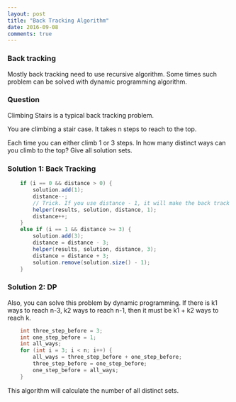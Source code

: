 ```yaml
---
layout: post
title: "Back Tracking Algorithm"
date: 2016-09-08
comments: true
---
```


### Back tracking
Mostly back tracking need to use recursive algorithm. Some times such problem 
can be solved with dynamic programming algorithm.

### Question
Climbing Stairs is a typical back tracking problem. 

You are climbing a stair case. It takes n steps to reach to the top.

Each time you can either climb 1 or 3 steps. In how many distinct ways can you climb to the top? Give all solution sets.

### Solution 1:  Back Tracking
```java
	if (i == 0 && distance > 0) {
		solution.add(1);
		distance--;
		// Trick. If you use distance - 1, it will make the back track fail, because one set is not removed.
		helper(results, solution, distance, 1);
		distance++; 
	} 
	else if (i == 1 && distance >= 3) {
		solution.add(3); 
		distance = distance - 3; 
		helper(results, solution, distance, 3); 
		distance = distance + 3; 
		solution.remove(solution.size() - 1); 
	}
```

### Solution 2: DP
Also, you can solve this problem by dynamic programming. If there is k1 ways to reach n-3, k2 ways to reach n-1, then it must be k1 + k2 ways to reach k.

```java
	int three_step_before = 3;
	int one_step_before = 1;
	int all_ways;
	for (int i = 3; i < n; i++) {
	    all_ways = three_step_before + one_step_before;
	    three_step_before = one_step_before;
	    one_step_before = all_ways;
	}
```

This algorithm will calculate the number of all distinct sets.
